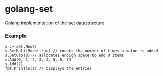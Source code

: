 # golang-set

Golang implementation of the set datastructure

### Example

	s := set.New()
	s.SetMultiMode(true) // counts the number of times a value is added
	s.SetCap(8) // allocates enough space to add 8 items
	s.Add(0, 1, 2, 3, 4, 5, 6, 7)
	s.Add(7)
	fmt.Println(s) // displays the entries
